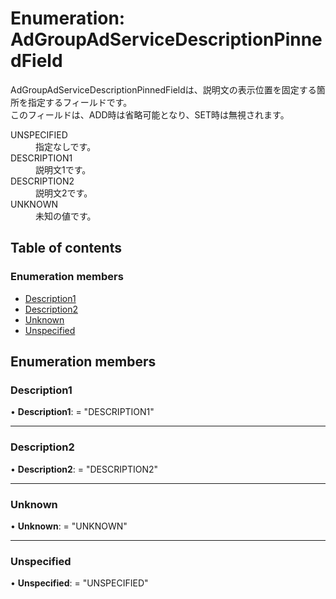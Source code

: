 # Enumeration: AdGroupAdServiceDescriptionPinnedField


<div lang=\"ja\">AdGroupAdServiceDescriptionPinnedFieldは、説明文の表示位置を固定する箇所を指定するフィールドです。<br> このフィールドは、ADD時は省略可能となり、SET時は無視されます。</div>  <dl class=term>   <dt class=\"term__item\">UNSPECIFIED</dt>   <dd class=\"term__desc\"><span lang=\"ja\">指定なしです。</span></dd>   <dt class=\"term__item\">DESCRIPTION1</dt>   <dd class=\"term__desc\"><span lang=\"ja\">説明文1です。</span></dd>   <dt class=\"term__item\">DESCRIPTION2</dt>   <dd class=\"term__desc\"><span lang=\"ja\">説明文2です。</span></dd>   <dt class=\"term__item\">UNKNOWN</dt>   <dd class=\"term__desc\"><span lang=\"ja\">未知の値です。</span></dd> </dl>

## Table of contents

### Enumeration members

- [Description1](adgroupadservicedescriptionpinnedfield.md#description1)
- [Description2](adgroupadservicedescriptionpinnedfield.md#description2)
- [Unknown](adgroupadservicedescriptionpinnedfield.md#unknown)
- [Unspecified](adgroupadservicedescriptionpinnedfield.md#unspecified)

## Enumeration members

### Description1

• **Description1**: = "DESCRIPTION1"

___

### Description2

• **Description2**: = "DESCRIPTION2"

___

### Unknown

• **Unknown**: = "UNKNOWN"

___

### Unspecified

• **Unspecified**: = "UNSPECIFIED"
